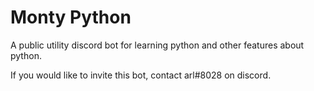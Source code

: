 # Monty Python

A public utility discord bot for learning python and other features about python.

If you would like to invite this bot, contact arl#8028 on discord.
